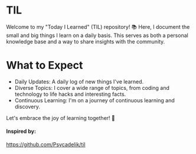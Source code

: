 # TIL
Welcome to my "Today I Learned" (TIL) repository! 📚 Here, I document the small and big things I learn on a daily basis. This serves as both a personal knowledge base and a way to share insights with the community.

# What to Expect
- Daily Updates: A daily log of new things I've learned.
- Diverse Topics: I cover a wide range of topics, from coding and technology to life hacks and interesting facts.
- Continuous Learning: I'm on a journey of continuous learning and discovery.


Let's embrace the joy of learning together! 🚀


#### Inspired by: 
https://github.com/Psycadelik/til
